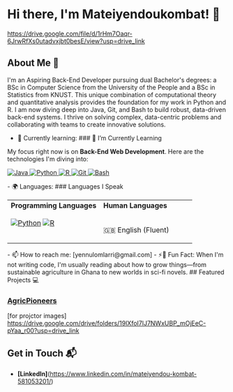 # Hi there, I'm Mateiyendoukombat! 👋


https://drive.google.com/file/d/1rHm7Oaqr-6JrwRfXs0utadvxjbt0besE/view?usp=drive_link

## About Me 🚀

I'm an Aspiring Back-End Developer pursuing dual Bachelor's degrees: a BSc in Computer Science from the University of the People and a BSc in Statistics from KNUST. This unique combination of computational theory and quantitative analysis provides the foundation for my work in Python and R. I am now diving deep into Java, Git, and Bash to build robust, data-driven back-end systems. I thrive on solving complex, data-centric problems and collaborating with teams to create innovative solutions.

- 🌱 Currently learning: ### 🌱 I’m Currently Learning

My focus right now is on **Back-End Web Development**. Here are the technologies I'm diving into:

<p align="left">
  <a href="https://www.java.com" target="_blank"> <img src="https://img.shields.io/badge/Java-ED8B00?style=for-the-badge&logo=openjdk&logoColor=white" alt="Java"/> </a>
  <a href="https://www.python.org" target="_blank"> <img src="https://img.shields.io/badge/Python-3776AB?style=for-the-badge&logo=python&logoColor=white" alt="Python"/> </a>
  <a href="https://www.r-project.org/" target="_blank"> <img src="https://img.shields.io/badge/R-276DC3?style=for-the-badge&logo=r&logoColor=white" alt="R"/> </a>
  <a href="https://git-scm.com/" target="_blank"> <img src="https://img.shields.io/badge/Git-F05032?style=for-the-badge&logo=git&logoColor=white" alt="Git"/> </a>
  <a href="https://www.gnu.org/software/bash/" target="_blank"><img src="https://img.shields.io/badge/Bash-4EAA25?style=for-the-badge&logo=gnubash&logoColor=white" alt="Bash"/></a>
</p>
- 🌍 Languages: ### Languages I Speak

<table>
  <tr>
    <td valign="top" width="50%">
      <strong>Programming Languages</strong><br><br>
      <a href="https://www.python.org/" target="_blank"><img src="https://img.shields.io/badge/Python-3776AB?style=for-the-badge&logo=python&logoColor=white" alt="Python"></a>
      <a href="https://www.r-project.org/" target="_blank"><img src="https://img.shields.io/badge/R-276DC3?style=for-the-badge&logo=r&logoColor=white" alt="R"></a>
      <!-- Add more programming language badges here -->
    </td>
    <td valign="top" width="50%">
      <strong>Human Languages</strong><br><br>
      <p>🇬🇧 English (Fluent)</p>
      <!-- Add more human languages here, e.g., 🇬🇭 Twi (Native) -->
    </td>
  </tr>
</table>
- 📫 How to reach me: [yennulomlarri@gmail.com]
- ⚡🌱 Fun Fact: When I'm not writing code, I'm usually reading about how to grow things—from sustainable agriculture in Ghana to new worlds in sci-fi novels.
## Featured Projects 💻

### [AgricPioneers](https://docs.google.com/presentation/d/16BIgbC3Yrg6HYYVhLxw9ZR4gxYhiY2oWWxmMPLz8woo/edit?usp=sharing)

[for projctor images] https://drive.google.com/drive/folders/19lXfoI7lJ7NWxUBP_mOjEeC-pYaa_r00?usp=drive_link

## Get in Touch 📬
- **[LinkedIn]**(https://www.linkedin.com/in/mateiyendou-kombat-581053201/)



